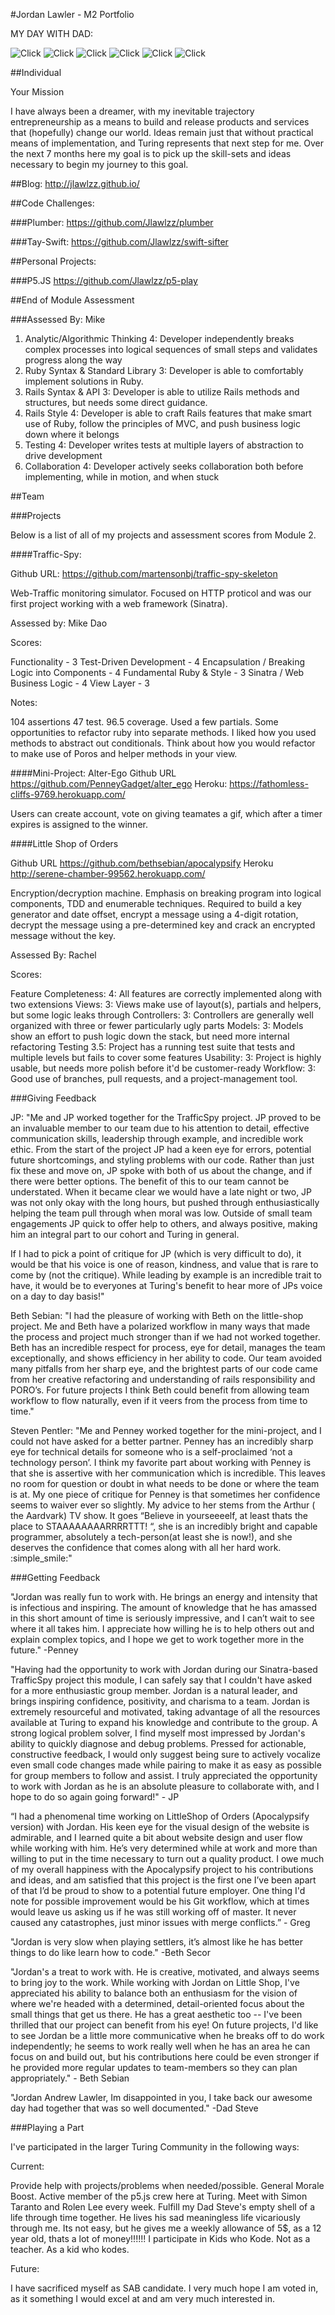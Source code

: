 #Jordan Lawler - M2 Portfolio

MY DAY WITH DAD:

![Click](https://i.imgflip.com/xqkd2.jpg)
![Click](https://i.imgflip.com/xqkjh.jpg)
![Click](https://i.imgflip.com/xqkmc.jpg)
![Click](https://i.imgflip.com/xsxz6.jpg)
![Click](https://i.imgflip.com/xsy2r.jpg)
![Click](https://i.imgflip.com/xqkp7.jpg)



##Individual

Your Mission

I have always been a dreamer, with my inevitable trajectory entrepreneurship as a means to build and release products and services that (hopefully) change our world. Ideas remain just that without practical means of implementation, and Turing represents that next step for me. Over the next 7 months here my goal is to pick up the skill-sets and ideas necessary to begin my journey to this goal.

##Blog:
http://jlawlzz.github.io/

##Code Challenges:

###Plumber:
https://github.com/Jlawlzz/plumber

###Tay-Swift:
https://github.com/Jlawlzz/swift-sifter

##Personal Projects:

###P5.JS
https://github.com/Jlawlzz/p5-play

##End of Module Assessment

###Assessed By: Mike
​
1. Analytic/Algorithmic Thinking
    4: Developer independently breaks complex processes into logical sequences of small steps and validates progress along the way
​
2. Ruby Syntax & Standard Library
    3: Developer is able to comfortably implement solutions in Ruby.
​
3. Rails Syntax & API
    3: Developer is able to utilize Rails methods and structures, but needs some direct guidance.
​
4. Rails Style
    4: Developer is able to craft Rails features that make smart use of Ruby, follow the principles of MVC, and push business logic down where it belongs
​
5. Testing
    4: Developer writes tests at multiple layers of abstraction to drive development
​
6. Collaboration
    4: Developer actively seeks collaboration both before implementing, while in motion, and when stuck


##Team

###Projects

Below is a list of all of my projects and assessment scores from Module 2.

####Traffic-Spy:

Github URL:
https://github.com/martensonbj/traffic-spy-skeleton

Web-Traffic monitoring simulator. Focused on HTTP proticol and was our first project working with a web framework (Sinatra).

Assessed by: Mike Dao

Scores:

Functionality - 3 Test-Driven Development - 4 Encapsulation / Breaking Logic into Components - 4 Fundamental Ruby & Style - 3 Sinatra / Web Business Logic - 4 View Layer - 3

Notes:

104 assertions 47 test.
96.5 coverage.
Used a few partials.
Some opportunities to refactor ruby into separate methods.
I liked how you used methods to abstract out conditionals.
Think about how you would refactor to make use of Poros and helper methods in your view.

####Mini-Project: Alter-Ego
Github URL
https://github.com/PenneyGadget/alter_ego
Heroku:
https://fathomless-cliffs-9769.herokuapp.com/

Users can create account, vote on giving teamates a gif, which after a timer expires is assigned to the winner.

####Little Shop of Orders

Github URL
https://github.com/bethsebian/apocalypsify
Heroku
http://serene-chamber-99562.herokuapp.com/

Encryption/decryption machine. Emphasis on breaking program into logical components, TDD and enumerable techniques. Required to build a key generator and date offset, encrypt a message using a 4-digit rotation, decrypt the message using a pre-determined key and crack an encrypted message without the key.

Assessed By: Rachel

Scores:

Feature Completeness: 4: All features are correctly implemented along with two extensions
Views: 3: Views make use of layout(s), partials and helpers, but some logic leaks through
Controllers: 3: Controllers are generally well organized with three or fewer particularly ugly parts
Models: 3: Models show an effort to push logic down the stack, but need more internal refactoring
Testing 3.5: Project has a running test suite that tests and multiple levels but fails to cover some features
Usability: 3: Project is highly usable, but needs more polish before it'd be customer-ready
Workflow: 3: Good use of branches, pull requests, and a project-management tool.

###Giving Feedback

JP: "Me and JP worked together for the TrafficSpy project.  JP proved to be an invaluable member to our team due to his attention to detail, effective communication skills, leadership through example, and incredible work ethic.   From the start of the project JP had a keen eye for errors, potential future shortcomings, and styling problems with our code.  Rather than just fix these and move on, JP spoke with both of us about the change, and if there were better options.  The benefit of this to our team cannot be understated.  When it became clear we would have a late night or two, JP was not only okay with the long hours, but pushed through enthusiastically helping the team pull through when moral was low.  Outside of small team engagements  JP quick to offer help to others, and always positive,  making him an integral part to our cohort and Turing in general.  

If I had to pick a point of critique for JP (which is very difficult to do),  it would be that his voice is one of reason, kindness, and value that is rare to come by (not the critique).  While leading by example is an incredible trait to have, it would be to everyones at Turing's benefit to hear more of JPs voice on a day to day basis!"

Beth Sebian: "I had the pleasure of working with Beth on the little-shop project.  Me and Beth have a polarized workflow in many ways that made the process and project much stronger than if we had not worked together.  Beth has an incredible respect for process, eye for detail, manages the team exceptionally, and shows efficiency in her ability to code.  Our team avoided many pitfalls from her sharp eye, and the brightest parts of our code came from her creative refactoring and understanding of rails responsibility and PORO’s. For future projects I think Beth could benefit from allowing team workflow to flow naturally, even if it veers from the process from time to time."

Steven Pentler: "Me and Penney worked together for the mini-project, and I could not have asked for a better partner.  Penney has an incredibly sharp eye for technical details for someone who is a self-proclaimed ‘not a technology person’.  I think my favorite part about working with Penney is that she is assertive with her communication which is incredible.  This leaves no room for question or doubt in what needs to be done or where the team is at. My one piece of critique for Penney is that sometimes her confidence seems to waiver ever so slightly.  My advice to her stems from the Arthur ( the Aardvark) TV show.  It goes “Believe in yourseeeelf, at least thats the place to STAAAAAAAARRRRTTT! “, she is an incredibly bright and capable programmer, absolutely a tech-person(at least she is now!), and she deserves the confidence that comes along with all her hard work. :simple_smile:"


###Getting Feedback

"Jordan was really fun to work with. He brings an energy and intensity that is infectious and inspiring. The amount of knowledge that he has amassed in this short amount of time is seriously impressive, and I can’t wait to see where it all takes him. I appreciate how willing he is to help others out and explain complex topics, and I hope we get to work together more in the future." -Penney

"Having had the opportunity to work with Jordan during our Sinatra-based TrafficSpy project this module, I can safely say that I couldn't have asked for a more enthusiastic group member. Jordan is a natural leader, and brings inspiring confidence, positivity, and charisma to a team. Jordan is extremely resourceful and motivated, taking advantage of all the resources available at Turing to expand his knowledge and contribute to the group. A strong logical problem solver, I find myself most impressed by Jordan's ability to quickly diagnose and debug problems. Pressed for actionable, constructive feedback, I would only suggest being sure to actively vocalize even small code changes made while pairing to make it as easy as possible for group members to follow and assist. I truly appreciated the opportunity to work with Jordan as he is an absolute pleasure to collaborate with, and I hope to do so again going forward!" - JP

“I had a phenomenal time working on LittleShop of Orders (Apocalypsify version) with Jordan. His keen eye for the visual design of the website is admirable, and I learned quite a bit about website design and user flow while working with him. He’s very determined while at work and more than willing to put in the time necessary to turn out a quality product. I owe much of my overall happiness with the Apocalypsify project to his contributions and ideas, and am satisfied that this project is the first one I’ve been apart of that I’d be proud to show to a potential future employer. One thing I'd note for possible improvement would be his Git workflow, which at times would leave us asking us if he was still working off of master. It never caused any catastrophes, just minor issues with merge conflicts.” - Greg

"Jordan is very slow when playing settlers, it’s almost like he has better things to do like learn how to code." -Beth Secor

"Jordan's a treat to work with. He is creative, motivated, and always seems to bring joy to the work. While working with Jordan on Little Shop, I've appreciated his ability to balance both an enthusiasm for the vision of where we're headed with a determined, detail-oriented focus about the small things that get us there. He has a great aesthetic too -- I've been thrilled that our project can benefit from his eye! On future projects, I'd like to see Jordan be a little more communicative when he breaks off to do work independently; he seems to work really well when he has an area he can focus on and build out, but his contributions here could be even stronger if he provided more regular updates to team-members so they can plan appropriately." - Beth Sebian

"Jordan Andrew Lawler, Im disappointed in you, I take back our awesome day had together that was so well documented." -Dad Steve

###Playing a Part

I've participated in the larger Turing Community in the following ways:

Current:

Provide help with projects/problems when needed/possible.
General Morale Boost.
Active member of the p5.js crew here at Turing.
Meet with Simon Taranto and Rolen Lee every week.
Fulfill my Dad Steve's empty shell of a life through time together. He lives his sad meaningless life vicariously through me.  Its not easy,
but he gives me a weekly allowance of 5$, as a 12 year old, thats a lot of money!!!!!!
I participate in Kids who Kode. Not as a teacher. As a kid who kodes.

Future:

I have sacrificed myself as SAB candidate. I very much hope I am voted in, as it something I would excel at and am very much interested in.

